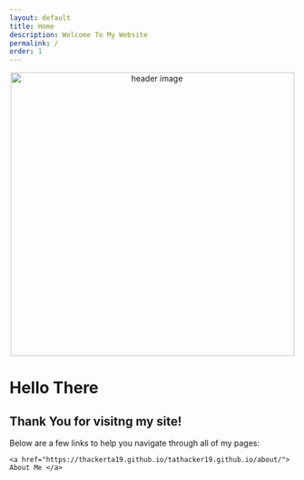```yaml
---
layout: default
title: Home
description: Welcome To My Website
permalink: /
order: 1
---
```


<p align="center"><img src="https://i.pinimg.com/originals/bc/17/e3/bc17e333510e9457f18a0f383b1330e3.jpg" alt="header image" width="500px"></p>

# Hello There

## Thank You for visitng my site!

Below are a few links to help you navigate through all of my pages:


```
<a href="https://thackerta19.github.io/tathacker19.github.io/about/"> About Me </a>
```
